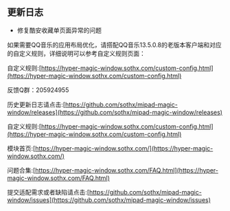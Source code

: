 ## 更新日志

- 修复酷安收藏单页面异常的问题

如果需要QQ音乐的应用布局优化，请搭配QQ音乐13.5.0.8的老版本客户端和对应的自定义规则，详细说明可以参考自定义规则页面：

自定义规则:[https://hyper-magic-window.sothx.com/custom-config.html](https://hyper-magic-window.sothx.com/custom-config.html)


反馈Q群：205924955

历史更新日志请点击:[https://github.com/sothx/mipad-magic-window/releases](https://github.com/sothx/mipad-magic-window/releases)

自定义规则:[https://hyper-magic-window.sothx.com/custom-config.html](https://hyper-magic-window.sothx.com/custom-config.html)

模块首页:[https://hyper-magic-window.sothx.com/](https://hyper-magic-window.sothx.com/)

问题合集:[https://hyper-magic-window.sothx.com/FAQ.html](https://hyper-magic-window.sothx.com/FAQ.html)

提交适配需求或者缺陷请点击:[https://github.com/sothx/mipad-magic-window/issues](https://github.com/sothx/mipad-magic-window/issues)
